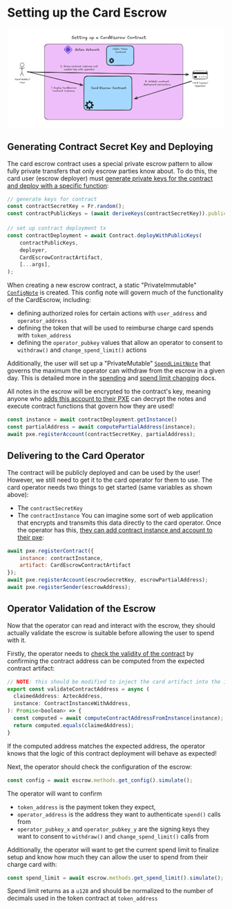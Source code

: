 # Setting up the Card Escrow
![Escrow Setup Diagram](./images//setup.png)

## Generating Contract Secret Key and Deploying
The card escrow contract uses a special private escrow pattern to allow fully private transfers that only escrow parties know about. To do this, the card user (escrow deployer) must [generate private keys for the contract and deploy with a specific function](../packages/contracts/ts/src/contract.ts#L45-L61):
```js
// generate keys for contract
const contractSecretKey = Fr.random();
const contractPublicKeys = (await deriveKeys(contractSecretKey)).publicKeys;

// set up contract deployment tx
const contractDeployment = await Contract.deployWithPublicKeys(
    contractPublicKeys,
    deployer,
    CardEscrowContractArtifact,
    [...args],
);
```
When creating a new escrow contract, a static "PrivateImmutable" [`ConfigNote`](../packages/contracts/src/types/config_note.nr) is created. This config note will govern much of the functionality of the CardEscrow, including:
 * defining authorized roles for certain actions with `user_address` and `operator_address`
 * defining the token that will be used to reimburse charge card spends with `token_address`
 * defining the `operator_pubkey` values that allow an operator to consent to `withdraw()` and `change_spend_limit()` actions

Additionally, the user will set up a "PrivateMutable" [`SpendLimitNote`](../packages/contracts/src/types/spend_limit_note.nr) that governs the maximum the operator can withdraw from the escrow in a given day. This is detailed more in the [spending](./spends.md) and [spend limit changing](./spend_limit_change.md) docs.

All notes in the escrow will be encrypted to the contract's key, meaning anyone who [adds this account to their PXE](../packages/contracts/ts/src/contract.ts#L64-L67) can decrypt the notes and execute contract functions that govern how they are used!
```js
const instance = await contractDeployment.getInstance()
const partialAddress = await computePartialAddress(instance);
await pxe.registerAccount(contractSecretKey, partialAddress);
```

## Delivering to the Card Operator
The contract will be publicly deployed and can be used by the user! However, we still need to get it to the card operator for them to use. The card operator needs two things to get started (same variables as shown above):
 * The `contractSecretKey`
 * The `contractInstance`
You can imagine some sort of web application that encrypts and transmits this data directly to the card operator. Once the operator has this, [they can add contract instance and account to their pxe](../packages/contracts/ts/src/contract.ts#L177-L194):
```js
await pxe.registerContract({
    instance: contractInstance,
    artifact: CardEscrowContractArtifact
});
await pxe.registerAccount(escrowSecretKey, escrowPartialAddress);
await pxe.registerSender(escrowAddress);
```
## Operator Validation of the Escrow
Now that the operator can read and interact with the escrow, they should actually validate the escrow is suitable before allowing the user to spend with it.

Firstly, the operator needs to [check the validity of the contract](../packages/contracts/ts/src/contract.ts#L204-L210) by confirming the contract address can be computed from the expected contract artifact:
```js
// NOTE: this should be modified to inject the card artifact into the instance!
export const validateContractAddress = async (
  claimedAddress: AztecAddress,
  instance: ContractInstanceWithAddress,
): Promise<boolean> => {
  const computed = await computeContractAddressFromInstance(instance);
  return computed.equals(claimedAddress);  
}
```
If the computed address matches the expected address, the operator knows that the logic of this contract deployment will behave as expected!

Next, the operator should check the configuration of the escrow:
```js
const config = await escrow.methods.get_config().simulate();
```
The operator will want to confirm
 * `token_address` is the payment token they expect,
 * `operator_address` is the address they want to authenticate `spend()` calls from
 * `operator_pubkey_x` and `operator_pubkey_y` are the signing keys they want to consent to `withdraw()` and `change_spend_limit()` calls from

Additionally, the operator will want to get the current spend limit to finalize setup and know how much they can allow the user to spend from their charge card with:
```js
const spend_limit = await escrow.methods.get_spend_limit().simulate();
```
Spend limit returns as a `u128` and should be normalized to the number of decimals used in the token contract at `token_address`
